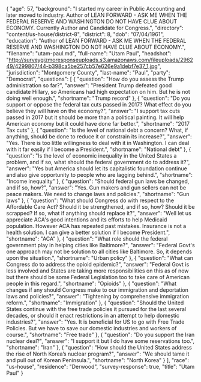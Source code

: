 {
  "age": 57,
  "background": "I started my career in Public Accounting and later moved to industry. Author of LEAN FORWARD - ASK ME WHEN THE FEDERAL RESERVE AND WASHINGTON DO NOT HAVE CLUE ABOUT ECONOMY. Currently Author and Candidate for Congress.",
  "directory": "content/us-house/district-8",
  "district": 8,
  "dob": "07/04/1961",
  "education": "Author of LEAN FORWARD - ASK ME WHEN THE FEDERAL RESERVE AND WASHINGTON DO NOT HAVE CLUE ABOUT ECONOMY.",
  "filename": "utam-paul.md",
  "full-name": "Utam Paul",
  "headshot": "http://surveygizmoresponseuploads.s3.amazonaws.com/fileuploads/296249/4299807/44-b398ca5be257cb57e626e9a1debf7e37_1.jpg",
  "jurisdiction": "Montgomery County",
  "last-name": "Paul",
  "party": "Democrat",
  "questions": [
    {
      "question": "How do you assess the Trump administration so far?",
      "answer": "President Trump defeated good candidate Hillary, so Americans had high expectation on him. But he is not doing well enough.",
      "shortname": "Trump record"
    },
    {
      "question": "Do you support or oppose the federal tax cuts passed in 2017? What effect do you believe they will have on the economy?",
      "answer": "I support tax cuts passed in 2017 but it should be more than a political painting. It will help American economy but it could have done far better.",
      "shortname": "2017 Tax cuts"
    },
    {
      "question": "Is the level of national debt a concern? What, if anything, should be done to reduce it or constrain its increase?",
      "answer": "Yes. There is too little willingness to deal with it in Washington. I can deal with it far easily if I become a President.",
      "shortname": "National debt"
    },
    {
      "question": "Is the level of economic inequality in the United States a problem, and if so, what should the federal government do to address it?",
      "answer": "Yes but America should let its capitalistic foundation continue and also give opportunity to people who are lagging behind.",
      "shortname": "Income inequality"
    },
    {
      "question": "Should federal gun laws be changed, and if so, how?",
      "answer": "Yes. Gun makers and gun sellers can not be peace makers. We need to change laws and policies.",
      "shortname": "Gun laws"
    },
    {
      "question": "What should Congress do with respect to the Affordable Care Act? Should it be strengthened, and if so, how? Should it be scrapped? If so, what if anything should replace it?",
      "answer": "Well let us appreciate ACA's good intentions and its efforts to help Medicaid population. However ACA has repeated past mistakes. Insurance is not a health solution. I can give a better solution if I become President.",
      "shortname": "ACA"
    },
    {
      "question": "What role should the federal government play in helping cities like Baltimore?",
      "answer": "Federal Govt's one approach may not be solution to all cities like Baltimore. So, it depends upon the situation.",
      "shortname": "Urban policy"
    },
    {
      "question": "What can Congress do to address the opioid epidemic?",
      "answer": "Federal Govt is less involved and States are taking more responsibilities on this as of now but there should be some Federal Legislation too to take care of American people in this regard.",
      "shortname": "Opioids"
    },
    {
      "question": "What changes if any should Congress make to our immigration and deportation laws and policies?",
      "answer": "Tightening by comprehensive immigration reform.",
      "shortname": "Immigration"
    },
    {
      "question": "Should the United States continue with the free trade policies it pursued for the last several decades, or should it enact restrictions in an attempt to help domestic industries?",
      "answer": "Yes. It is beneficial for US to go with Free Trade Policies. But we have to save our domestic industries and workers of course.",
      "shortname": "Free trade"
    },
    {
      "question": "Do you support the Iran nuclear deal?",
      "answer": "I support it but I do have some reservations too.",
      "shortname": "Iran"
    },
    {
      "question": "How should the United States address the rise of North Korea’s nuclear program?",
      "answer": "We should tame it and pull out of Korean Peninsula.",
      "shortname": "North Korea"
    }
  ],
  "race": "us-house",
  "residence": "Derwood",
  "survey-response": true,
  "title": "Utam Paul"
}
